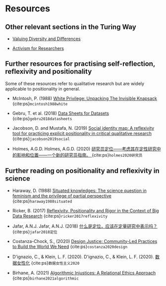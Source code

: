 # Resources

## Other relevant sections in the Turing Way

* [Valuing Diversity and Differences](https://the-turing-way.netlify.app/collaboration/new-community/new-community-differences.html)

* [Activism for Researchers](https://the-turing-way.netlify.app/ethical-research/activism.html)

## Further resources for practising self-reflection, reflexivity and positionality
Some of these resources refer to qualitative research but are widely applicable to positionality in general.

* McIntosh, P. (1988) [White Privilege: Unpacking The Invisible Knapsack](https://admin.artsci.washington.edu/sites/adming/files/unpacking-invisible-knapsack.pdf) {cite:ps}`mcintosh1988white`

* Gebru, T. et al. (2018) [Data Sheets for Datasets](https://www.microsoft.com/en-us/research/uploads/prod/2019/01/1803.09010.pdf) {cite:ps}`gebru2018datasheets`

* Jacobson, D. and Mustafa, N. (2019) [Social identity map: A reflexivity tool for practicing explicit positionality in critical qualitative research](https://journals.sagepub.com/doi/full/10.1177/1609406919870075) {cite:ps}`jacobson2019social`

* Holmes, A.G.D. Holmes, A.G.D. (2020) [研究员定位――考虑其在定性研究中的影响和位置――一个新的研究员指南。 ](https://files.eric.ed.gov/fulltext/EJ1268044.pdf) {cite:ps}`holmes2020研究员`

## Further reading on positionality and reflexivity in science

* Haraway, D. (1988) [Situated knowledges: The science question in feminism and the privilege of partial perspective](https://www.jstor.org/stable/3178066) {cite:ps}`haraway1988situated`

* Ricker, B. (2017) [Reflexivity, Positionality and Rigor in the Context of Big Data Research](https://papers.ssrn.com/sol3/papers.cfm?abstract_id=2911652) {cite:ps}`ricker2017reflexivity`

* Jafar, A.N.J. Jafar, A.N.J. (2018) [什么是定位，应该在定量研究中表示吗？ ](https://emj.bmj.com/content/35/5/323) {cite:ps}`jafar2018定位`

* Costanza-Chock, S., (2020) [Design Justice: Community-Led Practices to Build the World We Need](https://design-justice.pubpub.org/) {cite:ps}`costanza2020design`

* D'ignazio, C., & Klein, L. F. (2020). D'ignazio, C., & Klein, L. F. (2020). [数据女性化](https://mitpress.mit.edu/books/data-feminism) {cite:ps}`数据女性主义2020`

* Birhane, A. (2021) [Algorithmic Injustices: A Relational Ethics Approach](https://www.sciencedirect.com/science/article/pii/S2666389921000155) {cite:ps}`birhane2021algorithmic`
